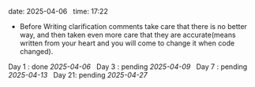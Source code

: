 date: 2025-04-06  
time: 17:22  

- Before Writing clarification comments take care that there is no better way, and then taken even more care that they are accurate(means written from your heart and you will come to change it when code changed).

Day 1 : done *2025-04-06*  
Day 3 : pending *2025-04-09*  
Day 7 : pending *2025-04-13*  
Day 21: pending *2025-04-27*